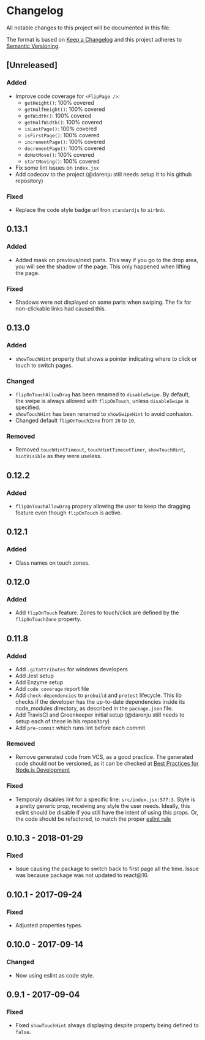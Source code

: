 # Changelog

All notable changes to this project will be documented in this file.

The format is based on [Keep a Changelog](http://keepachangelog.com/en/1.0.0/)
and this project adheres to [Semantic Versioning](http://semver.org/spec/v2.0.0.html).

## [Unreleased]

### Added

- Improve code coverage for `<FlipPage />`:
	- `getHeight()`: 100% covered
	- `getHalfHeight()`: 100% covered
	- `getWidth()`: 100% covered
	- `getHalfWidth()`: 100% covered
	- `isLastPage()`: 100% covered
	- `isFirstPage()`: 100% covered
	- `incrementPage()`: 100% covered
	- `decrementPage()`: 100% covered
	- `doNotMove()`: 100% covered
	- `startMoving()`: 100% covered
- Fix some lint issues on `index.jsx`
- Add codecov to the project (@darenju still needs setup it to his github repository)

### Fixed

- Replace the code style badge url fron `standardjs` to `airbnb`.

## 0.13.1
### Added

- Added mask on previous/next parts. This way if you go to the drop area, you will see the shadow of the page. This only happened when lifting the page.

### Fixed

- Shadows were not displayed on some parts when swiping. The fix for non-clickable links had caused this.

## 0.13.0
### Added

- `showTouchHint` property that shows a pointer indicating where to click or touch to switch pages.

### Changed

- `flipOnTouchAllowDrag` has been renamed to `disableSwipe`. By default, the swipe is always allowed with `flipOnTouch`, unless `disableSwipe` is specified.
- `showTouchHint` has been renamed to `showSwipeHint` to avoid confusion.
- Changed default `flipOnTouchZone` from `20` to `10`.

### Removed

- Removed `touchHintTimeout`, `touchHintTimeoutTimer`, `showTouchHint`, `hintVisible` as they were useless.

## 0.12.2
### Added

- `flipOnTouchAllowDrag` propery allowing the user to keep the dragging feature even though `flipOnTouch`
is active.

## 0.12.1
### Added

- Class names on touch zones.

## 0.12.0
### Added

- Add `flipOnTouch` feature. Zones to touch/click are defined by the `flipOnTouchZone` property.

## 0.11.8
### Added

- Add `.gitattributes` for windows developers
- Add Jest setup
- Add Enzyme setup
- Add `code coverage` report file
- Add `check-dependencies` to `prebuild` and `pretest` lifecycle. This lib checks if the developer has the up-to-date dependencies inside its node_modules directory, as described in the `package.json` file.
- Add TravisCI and Greenkeeper initial setup (@darenju still needs to setup each of these in his repository)
- Add `pre-commit` which runs lint before each commit

### Removed

- Remove generated code from VCS, as a good practice. The generated code should not be versioned, as it can be checked at [Best Practices for Node.js Development](https://devcenter.heroku.com/articles/node-best-practices#only-git-the-important-bits)

### Fixed

- Temporaly disables lint for a specific line: `src/index.jsx:577:3`. Style is a pretty generic prop, receiving any style the user needs. Ideally, this eslint should be disable if you still have the intent of using this props. Or, the code should be refactored, to match the proper [eslint rule](https://github.com/yannickcr/eslint-plugin-react/blob/master/docs/rules/forbid-prop-types.md)

## 0.10.3 - 2018-01-29
### Fixed
- Issue causing the package to switch back to first page all the time. Issue was because package was not updated to react@16.

## 0.10.1 - 2017-09-24
### Fixed
- Adjusted properties types.

## 0.10.0 - 2017-09-14
### Changed
- Now using eslint as code style.

## 0.9.1 - 2017-09-04
### Fixed
- Fixed `showTouchHint` always displaying despite property being defined to `false`.
